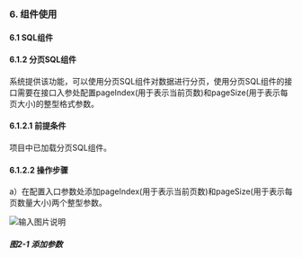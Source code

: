 ### 6. 组件使用

#### 6.1 SQL组件

#### 6.1.2 分页SQL组件

系统提供该功能，可以使用分页SQL组件对数据进行分页，使用分页SQL组件的接口需要在接口入参处配置pageIndex(用于表示当前页数)和pageSize(用于表示每页大小)的整型格式参数。

#### 6.1.2.1 前提条件

项目中已加载分页SQL组件。

#### 6.1.2.2 操作步骤

a）在配置入口参数处添加pageIndex(用于表示当前页数)和pageSize(用于表示每页数量大小)两个整型参数。

![输入图片说明](../../../../images/SoFlu%EF%BC%88%E5%90%8E%E7%AB%AF%EF%BC%89%E5%BC%80%E5%8F%91%E5%B9%B3%E5%8F%B0/1.%20%E6%9C%80%E6%96%B0%E7%89%88%E6%9C%AC%20-%20%E6%9B%B4%E6%96%B0%E6%97%A5%E6%9C%9F%20-%202022.10.08/6.%20%E7%BB%84%E4%BB%B6%E4%BD%BF%E7%94%A8/1.%20SQL%E7%BB%84%E4%BB%B6/2-1.png)

##### 图2-1 添加参数
